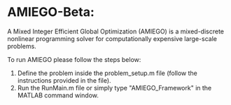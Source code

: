 # AMIEGO-Beta: 
A Mixed Integer Efficient Global Optimization (AMIEGO) is a mixed-discrete nonlinear programming solver for computationally expensive large-scale problems. 

To run AMIEGO please follow the steps below:
1. Define the problem inside the problem_setup.m file (follow the instructions provided in the file).
2. Run the RunMain.m file or simply type "AMIEGO_Framework" in the MATLAB command window.
